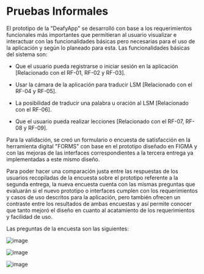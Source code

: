 # Pruebas Informales

El prototipo de la "DeafyApp" se desarrolló con base a los requerimientos funcionales más importantes que permitieran al usuario visualizar e interactuar con las funcionalidades básicas pero necesarias para el uso de la aplicación y según lo planeado para esta. Las funcionalidades básicas del sistema son:

* Que el usuario pueda registrarse o iniciar sesión en la aplicación [Relacionado con el RF-01, RF-02 y RF-03].

* Usar la cámara de la aplicación para traducir LSM [Relacionado con el RF-04 y RF-05].

* La posibilidad de traducir una palabra u oración al LSM [Relacionado con el RF-06].

* Que el usuario pueda realizar lecciones [Relacionado con el RF-07, RF-08 y RF-09].

Para la validación, se creó un formulario o encuesta de satisfacción en la herramienta digital "FORMS" con base en el prototipo diseñado en FIGMA y con las mejoras de las interfaces correspondientes a la tercera entrega ya implementadas a este mismo diseño. 

Para poder hacer una comparación justa entre las respuestas de los usuarios recopiladas de la encuesta sobre el prototipo referente a la segunda entrega, la nueva encuesta cuenta con las mismas preguntas que evaluarán si el nuevo prototipo o interfaces cumplen con los requerimientos y casos de uso descritos para la aplicación, pero también ofrecen un contraste entre los resultados de ambas encuestas y así permite conocer que tanto mejoró el diseño en cuanto al acatamiento de los requerimientos y facilidad de uso.  

Las preguntas de la encuesta son las siguientes:

![image](https://github.com/alejandrolopezmldndo/FIS---EQUIPO-6/assets/143463559/3ecb7bf0-1a99-49a6-ae74-c06b5e429656)

![image](https://github.com/alejandrolopezmldndo/FIS---EQUIPO-6/assets/143463559/f8de228d-f314-42a7-bdd5-6889cc30c965)

![image](https://github.com/alejandrolopezmldndo/FIS---EQUIPO-6/assets/143463559/b44ec29a-f388-4d9e-8313-cc20ce76943f)

